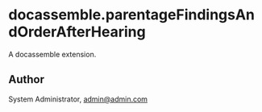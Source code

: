 # docassemble.parentageFindingsAndOrderAfterHearing

A docassemble extension.

## Author

System Administrator, admin@admin.com

